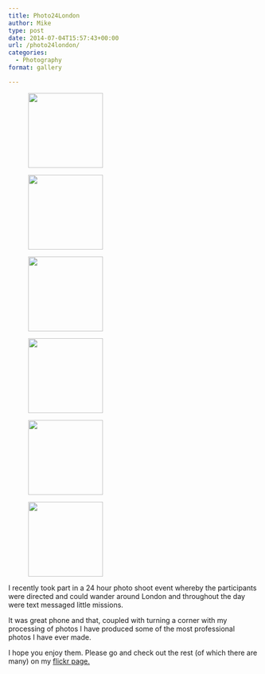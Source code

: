 ```yaml
---
title: Photo24London
author: Mike
type: post
date: 2014-07-04T15:57:43+00:00
url: /photo24london/
categories:
  - Photography
format: gallery

---
```

<div id='gallery-5' class='gallery galleryid-384 gallery-columns-3 gallery-size-thumbnail'>
  <figure class='gallery-item'> 
  
  <div class='gallery-icon landscape'>
    <img width="150" height="150" src="/wp-content/uploads/2014/07/14298300448_cbd2f608ac_z-150x150.jpg" class="attachment-thumbnail size-thumbnail" alt="" loading="lazy" />
  </div></figure><figure class='gallery-item'> 
  
  <div class='gallery-icon landscape'>
    <img width="150" height="150" src="/wp-content/uploads/2014/07/14483135216_4918d3170e_z-150x150.jpg" class="attachment-thumbnail size-thumbnail" alt="" loading="lazy" />
  </div></figure><figure class='gallery-item'> 
  
  <div class='gallery-icon landscape'>
    <img width="150" height="150" src="/wp-content/uploads/2014/07/14298316197_8a09e39493_z-150x150.jpg" class="attachment-thumbnail size-thumbnail" alt="" loading="lazy" />
  </div></figure><figure class='gallery-item'> 
  
  <div class='gallery-icon landscape'>
    <img width="150" height="150" src="/wp-content/uploads/2014/07/14298120709_a9e623fb20_z-150x150.jpg" class="attachment-thumbnail size-thumbnail" alt="" loading="lazy" />
  </div></figure><figure class='gallery-item'> 
  
  <div class='gallery-icon portrait'>
    <img width="150" height="150" src="/wp-content/uploads/2014/07/14298233320_d9f62f2fe4_z-150x150.jpg" class="attachment-thumbnail size-thumbnail" alt="" loading="lazy" />
  </div></figure><figure class='gallery-item'> 
  
  <div class='gallery-icon landscape'>
    <img width="150" height="150" src="/wp-content/uploads/2014/07/14483692234_66a29b3c0c_z-150x150.jpg" class="attachment-thumbnail size-thumbnail" alt="" loading="lazy" />
  </div></figure>
</div>

I recently took part in a 24 hour photo shoot event whereby the participants were directed and could wander around London and throughout the day were text messaged little missions.

It was great phone and that, coupled with turning a corner with my processing of photos I have produced some of the most professional photos I have ever made.

I hope you enjoy them. Please go and check out the rest (of which there are many) on my <a href="https://www.flickr.com/photos/mikedixson/" target="_blank" rel="noopener">flickr page.</a>